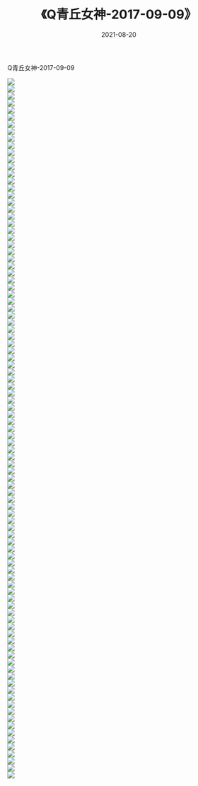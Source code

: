 ﻿---
layout: post
title:  《Q青丘女神-2017-09-09》
date:   2021-08-20
img: http://img.660000.xyz/Sharelink/网络美图/2021/Q青丘女神-2017-09-09/000.jpg
categories: [美女, 清纯, 唯美]
---

Q青丘女神-2017-09-09

  ![](http://img.660000.xyz/Sharelink/网络美图/2021/Q青丘女神-2017-09-09/001.jpg) <br> ![](http://img.660000.xyz/Sharelink/网络美图/2021/Q青丘女神-2017-09-09/002.jpg) <br> ![](http://img.660000.xyz/Sharelink/网络美图/2021/Q青丘女神-2017-09-09/003.jpg) <br> ![](http://img.660000.xyz/Sharelink/网络美图/2021/Q青丘女神-2017-09-09/004.jpg) <br> ![](http://img.660000.xyz/Sharelink/网络美图/2021/Q青丘女神-2017-09-09/005.jpg) <br> ![](http://img.660000.xyz/Sharelink/网络美图/2021/Q青丘女神-2017-09-09/006.jpg) <br> ![](http://img.660000.xyz/Sharelink/网络美图/2021/Q青丘女神-2017-09-09/007.jpg) <br> ![](http://img.660000.xyz/Sharelink/网络美图/2021/Q青丘女神-2017-09-09/008.jpg) <br> ![](http://img.660000.xyz/Sharelink/网络美图/2021/Q青丘女神-2017-09-09/009.jpg) <br> ![](http://img.660000.xyz/Sharelink/网络美图/2021/Q青丘女神-2017-09-09/010.jpg) <br> ![](http://img.660000.xyz/Sharelink/网络美图/2021/Q青丘女神-2017-09-09/011.jpg) <br> ![](http://img.660000.xyz/Sharelink/网络美图/2021/Q青丘女神-2017-09-09/012.jpg) <br> ![](http://img.660000.xyz/Sharelink/网络美图/2021/Q青丘女神-2017-09-09/013.jpg) <br> ![](http://img.660000.xyz/Sharelink/网络美图/2021/Q青丘女神-2017-09-09/014.jpg) <br> ![](http://img.660000.xyz/Sharelink/网络美图/2021/Q青丘女神-2017-09-09/015.jpg) <br> ![](http://img.660000.xyz/Sharelink/网络美图/2021/Q青丘女神-2017-09-09/016.jpg) <br> ![](http://img.660000.xyz/Sharelink/网络美图/2021/Q青丘女神-2017-09-09/017.jpg) <br> ![](http://img.660000.xyz/Sharelink/网络美图/2021/Q青丘女神-2017-09-09/018.jpg) <br> ![](http://img.660000.xyz/Sharelink/网络美图/2021/Q青丘女神-2017-09-09/019.jpg) <br> ![](http://img.660000.xyz/Sharelink/网络美图/2021/Q青丘女神-2017-09-09/020.jpg) <br> ![](http://img.660000.xyz/Sharelink/网络美图/2021/Q青丘女神-2017-09-09/021.jpg) <br> ![](http://img.660000.xyz/Sharelink/网络美图/2021/Q青丘女神-2017-09-09/022.jpg) <br> ![](http://img.660000.xyz/Sharelink/网络美图/2021/Q青丘女神-2017-09-09/023.jpg) <br> ![](http://img.660000.xyz/Sharelink/网络美图/2021/Q青丘女神-2017-09-09/024.jpg) <br> ![](http://img.660000.xyz/Sharelink/网络美图/2021/Q青丘女神-2017-09-09/025.jpg) <br> ![](http://img.660000.xyz/Sharelink/网络美图/2021/Q青丘女神-2017-09-09/026.jpg) <br> ![](http://img.660000.xyz/Sharelink/网络美图/2021/Q青丘女神-2017-09-09/027.jpg) <br> ![](http://img.660000.xyz/Sharelink/网络美图/2021/Q青丘女神-2017-09-09/028.jpg) <br> ![](http://img.660000.xyz/Sharelink/网络美图/2021/Q青丘女神-2017-09-09/029.jpg) <br> ![](http://img.660000.xyz/Sharelink/网络美图/2021/Q青丘女神-2017-09-09/030.jpg) <br> ![](http://img.660000.xyz/Sharelink/网络美图/2021/Q青丘女神-2017-09-09/031.jpg) <br> ![](http://img.660000.xyz/Sharelink/网络美图/2021/Q青丘女神-2017-09-09/032.jpg) <br> ![](http://img.660000.xyz/Sharelink/网络美图/2021/Q青丘女神-2017-09-09/033.jpg) <br> ![](http://img.660000.xyz/Sharelink/网络美图/2021/Q青丘女神-2017-09-09/034.jpg) <br> ![](http://img.660000.xyz/Sharelink/网络美图/2021/Q青丘女神-2017-09-09/035.jpg) <br> ![](http://img.660000.xyz/Sharelink/网络美图/2021/Q青丘女神-2017-09-09/036.jpg) <br> ![](http://img.660000.xyz/Sharelink/网络美图/2021/Q青丘女神-2017-09-09/037.jpg) <br> ![](http://img.660000.xyz/Sharelink/网络美图/2021/Q青丘女神-2017-09-09/038.jpg) <br> ![](http://img.660000.xyz/Sharelink/网络美图/2021/Q青丘女神-2017-09-09/039.jpg) <br> ![](http://img.660000.xyz/Sharelink/网络美图/2021/Q青丘女神-2017-09-09/040.jpg) <br> ![](http://img.660000.xyz/Sharelink/网络美图/2021/Q青丘女神-2017-09-09/041.jpg) <br> ![](http://img.660000.xyz/Sharelink/网络美图/2021/Q青丘女神-2017-09-09/042.jpg) <br> ![](http://img.660000.xyz/Sharelink/网络美图/2021/Q青丘女神-2017-09-09/043.jpg) <br> ![](http://img.660000.xyz/Sharelink/网络美图/2021/Q青丘女神-2017-09-09/044.jpg) <br> ![](http://img.660000.xyz/Sharelink/网络美图/2021/Q青丘女神-2017-09-09/045.jpg) <br> ![](http://img.660000.xyz/Sharelink/网络美图/2021/Q青丘女神-2017-09-09/046.jpg) <br> ![](http://img.660000.xyz/Sharelink/网络美图/2021/Q青丘女神-2017-09-09/047.jpg) <br> ![](http://img.660000.xyz/Sharelink/网络美图/2021/Q青丘女神-2017-09-09/048.jpg) <br> ![](http://img.660000.xyz/Sharelink/网络美图/2021/Q青丘女神-2017-09-09/049.jpg) <br> ![](http://img.660000.xyz/Sharelink/网络美图/2021/Q青丘女神-2017-09-09/050.jpg) <br> ![](http://img.660000.xyz/Sharelink/网络美图/2021/Q青丘女神-2017-09-09/051.jpg) <br> ![](http://img.660000.xyz/Sharelink/网络美图/2021/Q青丘女神-2017-09-09/052.jpg) <br> ![](http://img.660000.xyz/Sharelink/网络美图/2021/Q青丘女神-2017-09-09/053.jpg) <br> ![](http://img.660000.xyz/Sharelink/网络美图/2021/Q青丘女神-2017-09-09/054.jpg) <br> ![](http://img.660000.xyz/Sharelink/网络美图/2021/Q青丘女神-2017-09-09/055.jpg) <br> ![](http://img.660000.xyz/Sharelink/网络美图/2021/Q青丘女神-2017-09-09/056.jpg) <br> ![](http://img.660000.xyz/Sharelink/网络美图/2021/Q青丘女神-2017-09-09/057.jpg) <br> ![](http://img.660000.xyz/Sharelink/网络美图/2021/Q青丘女神-2017-09-09/058.jpg) <br> ![](http://img.660000.xyz/Sharelink/网络美图/2021/Q青丘女神-2017-09-09/059.jpg) <br> ![](http://img.660000.xyz/Sharelink/网络美图/2021/Q青丘女神-2017-09-09/060.jpg) <br> ![](http://img.660000.xyz/Sharelink/网络美图/2021/Q青丘女神-2017-09-09/061.jpg) <br> ![](http://img.660000.xyz/Sharelink/网络美图/2021/Q青丘女神-2017-09-09/062.jpg) <br> ![](http://img.660000.xyz/Sharelink/网络美图/2021/Q青丘女神-2017-09-09/063.jpg) <br> ![](http://img.660000.xyz/Sharelink/网络美图/2021/Q青丘女神-2017-09-09/064.jpg) <br> ![](http://img.660000.xyz/Sharelink/网络美图/2021/Q青丘女神-2017-09-09/065.jpg) <br> ![](http://img.660000.xyz/Sharelink/网络美图/2021/Q青丘女神-2017-09-09/066.jpg) <br> ![](http://img.660000.xyz/Sharelink/网络美图/2021/Q青丘女神-2017-09-09/067.jpg) <br> ![](http://img.660000.xyz/Sharelink/网络美图/2021/Q青丘女神-2017-09-09/068.jpg) <br> ![](http://img.660000.xyz/Sharelink/网络美图/2021/Q青丘女神-2017-09-09/069.jpg) <br> ![](http://img.660000.xyz/Sharelink/网络美图/2021/Q青丘女神-2017-09-09/070.jpg) <br> ![](http://img.660000.xyz/Sharelink/网络美图/2021/Q青丘女神-2017-09-09/071.jpg) <br> ![](http://img.660000.xyz/Sharelink/网络美图/2021/Q青丘女神-2017-09-09/072.jpg) <br> ![](http://img.660000.xyz/Sharelink/网络美图/2021/Q青丘女神-2017-09-09/073.jpg) <br> ![](http://img.660000.xyz/Sharelink/网络美图/2021/Q青丘女神-2017-09-09/074.jpg) <br> ![](http://img.660000.xyz/Sharelink/网络美图/2021/Q青丘女神-2017-09-09/075.jpg) <br> ![](http://img.660000.xyz/Sharelink/网络美图/2021/Q青丘女神-2017-09-09/076.jpg) <br> ![](http://img.660000.xyz/Sharelink/网络美图/2021/Q青丘女神-2017-09-09/077.jpg) <br> ![](http://img.660000.xyz/Sharelink/网络美图/2021/Q青丘女神-2017-09-09/078.jpg) <br> ![](http://img.660000.xyz/Sharelink/网络美图/2021/Q青丘女神-2017-09-09/079.jpg) <br> ![](http://img.660000.xyz/Sharelink/网络美图/2021/Q青丘女神-2017-09-09/080.jpg) <br> ![](http://img.660000.xyz/Sharelink/网络美图/2021/Q青丘女神-2017-09-09/081.jpg) <br> ![](http://img.660000.xyz/Sharelink/网络美图/2021/Q青丘女神-2017-09-09/082.jpg) <br> ![](http://img.660000.xyz/Sharelink/网络美图/2021/Q青丘女神-2017-09-09/083.jpg) <br> ![](http://img.660000.xyz/Sharelink/网络美图/2021/Q青丘女神-2017-09-09/084.jpg) <br> ![](http://img.660000.xyz/Sharelink/网络美图/2021/Q青丘女神-2017-09-09/085.jpg) <br> ![](http://img.660000.xyz/Sharelink/网络美图/2021/Q青丘女神-2017-09-09/086.jpg) <br> ![](http://img.660000.xyz/Sharelink/网络美图/2021/Q青丘女神-2017-09-09/087.jpg) <br> ![](http://img.660000.xyz/Sharelink/网络美图/2021/Q青丘女神-2017-09-09/088.jpg) <br> ![](http://img.660000.xyz/Sharelink/网络美图/2021/Q青丘女神-2017-09-09/089.jpg) <br> ![](http://img.660000.xyz/Sharelink/网络美图/2021/Q青丘女神-2017-09-09/090.jpg) <br> ![](http://img.660000.xyz/Sharelink/网络美图/2021/Q青丘女神-2017-09-09/091.jpg) <br> ![](http://img.660000.xyz/Sharelink/网络美图/2021/Q青丘女神-2017-09-09/092.jpg) <br> ![](http://img.660000.xyz/Sharelink/网络美图/2021/Q青丘女神-2017-09-09/093.jpg) <br> ![](http://img.660000.xyz/Sharelink/网络美图/2021/Q青丘女神-2017-09-09/094.jpg) <br> ![](http://img.660000.xyz/Sharelink/网络美图/2021/Q青丘女神-2017-09-09/095.jpg) <br> ![](http://img.660000.xyz/Sharelink/网络美图/2021/Q青丘女神-2017-09-09/096.jpg) <br> ![](http://img.660000.xyz/Sharelink/网络美图/2021/Q青丘女神-2017-09-09/097.jpg) <br> ![](http://img.660000.xyz/Sharelink/网络美图/2021/Q青丘女神-2017-09-09/098.jpg) <br> ![](http://img.660000.xyz/Sharelink/网络美图/2021/Q青丘女神-2017-09-09/099.jpg) <br>